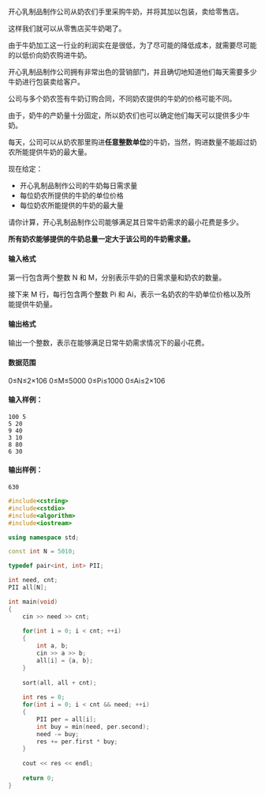 开心乳制品制作公司从奶农们手里采购牛奶，并将其加以包装，卖给零售店。

这样我们就可以从零售店买牛奶喝了。

由于牛奶加工这一行业的利润实在是很低，为了尽可能的降低成本，就需要尽可能的以低价向奶农购进牛奶。

开心乳制品制作公司拥有非常出色的营销部门，并且确切地知道他们每天需要多少牛奶进行包装卖给客户。

公司与多个奶农签有牛奶订购合同，不同奶农提供的牛奶的价格可能不同。

由于，奶牛的产奶量十分固定，所以奶农们也可以确定他们每天可以提供多少牛奶。

每天，公司可以从奶农那里购进**任意整数单位**的牛奶，当然，购进数量不能超过奶农所能提供牛奶的最大量。

现在给定：

- 开心乳制品制作公司的牛奶每日需求量
- 每位奶农所提供的牛奶的单位价格
- 每位奶农所能提供的牛奶的最大量

请你计算，开心乳制品制作公司能够满足其日常牛奶需求的最小花费是多少。

**所有奶农能够提供的牛奶总量一定大于该公司的牛奶需求量。**

#### 输入格式

第一行包含两个整数 N 和 M，分别表示牛奶的日需求量和奶农的数量。

接下来 M 行，每行包含两个整数 Pi 和 Ai，表示一名奶农的牛奶单位价格以及所能提供牛奶量。

#### 输出格式

输出一个整数，表示在能够满足日常牛奶需求情况下的最小花费。

#### 数据范围

0≤N≤2×106
0≤M≤5000
0≤Pi≤1000
0≤Ai≤2×106

#### 输入样例：

```
100 5
5 20
9 40
3 10
8 80
6 30
```

#### 输出样例：

```
630
```



```cpp
#include<cstring>
#include<cstdio>
#include<algorithm>
#include<iostream>

using namespace std;

const int N = 5010;

typedef pair<int, int> PII;

int need, cnt;
PII all[N];

int main(void)
{
    cin >> need >> cnt;
    
    for(int i = 0; i < cnt; ++i)
    {
        int a, b;
        cin >> a >> b;
        all[i] = {a, b};
    }
    
    sort(all, all + cnt);
    
    int res = 0;
    for(int i = 0; i < cnt && need; ++i)
    {
        PII per = all[i];
        int buy = min(need, per.second);
        need -= buy;
        res += per.first * buy;
    }
    
    cout << res << endl;
    
    return 0;
}
```

